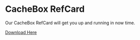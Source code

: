 # CacheBox RefCard

Our CacheBox RefCard will get you up and running in now time.

[Download Here](https://github.com/ColdBox/cbox-refcards/raw/master/CacheBox/CacheBox-Refcard.pdf)


